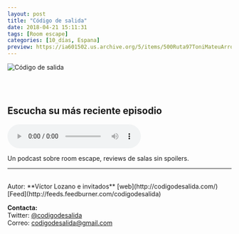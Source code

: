 ```yaml
---
layout: post
title: "Código de salida"
date: 2018-04-21 15:11:31
tags: [Room escape]
categories: [10_días, Espana]
preview: https://ia601502.us.archive.org/5/items/500Ruta97ToniMateuArrom/300-Codigo-VictorLozano.jpg
---
```


![Código de salida](https://ia601502.us.archive.org/5/items/500Ruta97ToniMateuArrom/500-Codigo-VictorLozano.jpg)

<br/>
<br/>

## Escucha su más reciente episodio

<!--reproductor-feed=http://feeds.feedburner.com/codigodesalida-->
<!--reproductor-start-->
<audio id="audio" preload="auto" controls="" src="http://www.ivoox.com/abduction-3-the-exam_mf_30850921_feed_1.mp3"></audio>
<!--reproductor-end-->

Un podcast sobre room escape, reviews de salas sin spoilers.  

_ _ _
<br>
Autor: **Víctor Lozano e invitados**  
[web](http://codigodesalida.com/)  
[Feed](http://feeds.feedburner.com/codigodesalida)  



**Contacta:**  
Twitter: [@codigodesalida](https://twitter.com/codigodesalida)  
Correo: [codigodesalida@gmail.com](mailto:codigodesalida@gmail.com)  
